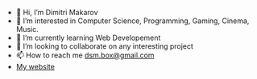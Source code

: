 - 👋 Hi, I’m Dimitri Makarov
- 👀 I’m interested in Computer Science, Programming, Gaming, Cinema, Music.
- 🌱 I’m currently learning Web Developement
- 💞️ I’m looking to collaborate on any interesting project
- 📫 How to reach me dsm.box@gmail.com
- [My website](https://dimitrimakarov.com)
<!---
Dima-McArrow/Dima-McArrow is a ✨ special ✨ repository because its `README.md` (this file) appears on your GitHub profile.
You can click the Preview link to take a look at your changes.
--->
